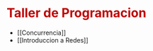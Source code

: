 # <span style="color:#c00000">Taller de Programacion</span> 

- [[Concurrencia]]
- [[Introduccion a Redes]]